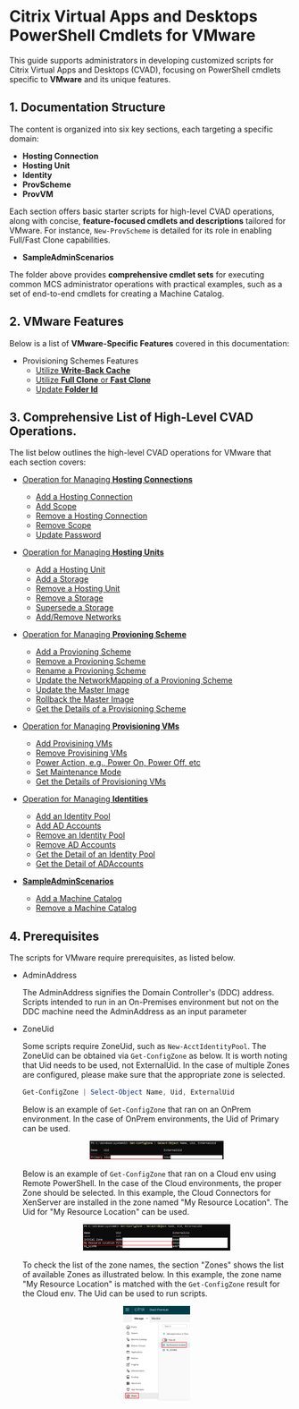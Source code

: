 # Citrix Virtual Apps and Desktops PowerShell Cmdlets for VMware

This guide supports administrators in developing customized scripts for Citrix Virtual Apps and Desktops (CVAD), focusing on PowerShell cmdlets specific to **VMware** and its unique features.



## 1. Documentation Structure

The content is organized into six key sections, each targeting a specific domain:

* **Hosting Connection**
* **Hosting Unit**
* **Identity** 
* **ProvScheme** 
* **ProvVM**

Each section offers basic starter scripts for high-level CVAD operations, along with concise, **feature-focused cmdlets and descriptions** tailored for VMware. For instance, ``New-ProvScheme`` is detailed for its role in enabling Full/Fast Clone capabilities.

* **SampleAdminScenarios**

The folder above provides **comprehensive cmdlet sets** for executing common MCS administrator operations with practical examples, such as a set of end-to-end cmdlets for creating a Machine Catalog.



## 2. VMware Features
   
Below is a list of **VMware-Specific Features** covered in this documentation:

* Provisioning Schemes Features
    * [Utilize **Write-Back Cache**](./ProvScheme/Write-Back%20Cache/)
    * [Utilize **Full Clone** or **Fast Clone**](./ProvScheme/Full%20Clone/)
    * [Update **Folder Id**](./ProvScheme/Folder%20ID/)
    


## 3. Comprehensive List of High-Level CVAD Operations.

The list below outlines the high-level CVAD operations for VMware that each section covers:

* [Operation for Managing **Hosting Connections**](./Hosting%20Connection/)
    * [Add a Hosting Connection](./Hosting%20Connection/Add%20Hosting%20Connection/)
    * [Add Scope](./Hosting%20Connection/Add%20Scope/)
    * [Remove a Hosting Connection](./Hosting%20Connection/Remove%20Hosting%20Connection/)
    * [Remove Scope](./Hosting%20Connection/Remove%20Scope/)
    * [Update Password](./Hosting%20Connection/Update%20Password/)

* [Operation for Managing **Hosting Units**](./Hosting%20Unit/)
    * [Add a Hosting Unit](./Hosting%20Unit/Add%20Hosting%20Unit/)
    * [Add a Storage](./Hosting%20Unit/Add%20Storage/)
    * [Remove a Hosting Unit](./Hosting%20Unit/Remove%20Hosting%20Unit/)
    * [Remove a Storage ](./Hosting%20Unit/Remove%20Storage/)
    * [Supersede a Storage](./Hosting%20Unit/Supersede%20Storage/)
    * [Add/Remove Networks](./Hosting%20Unit/Update%20Network/)
    
* [Operation for Managing **Provioning Scheme**](./ProvScheme/)
    * [Add a Provioning Scheme](./ProvScheme/Add%20ProvScheme/)
    * [Remove a Provioning Scheme](./ProvScheme/Remove%20ProvScheme/)
    * [Rename a Provioning Scheme](./ProvScheme/Rename%20ProvScheme/)
    * [Update the NetworkMapping of a Provioning Scheme](./ProvScheme/Update%20NetworkMapping/)
    * [Update the Master Image](./ProvScheme/Update%20Master%20Image/)
    * [Rollback the Master Image](./ProvScheme/RollBack%20Master%20Image/)
    * [Get the Details of a Provisioning Scheme](./ProvScheme/Get%20ProvScheme%20Details/)
    
* [Operation for Managing **Provisioning VMs**](./ProvVm/)
    * [Add Provisining VMs](./ProvVm/Add%20ProvVM/)
    * [Remove Provisining VMs](./ProvVm/Remove%20ProvVM/)
    * [Power Action, e.g., Power On, Power Off, etc](./ProvVm/Power%20Action/)
    * [Set Maintenance Mode](./ProvVm/Set%20Maintenance%20Mode/)
    * [Get the Details of Provisioning VMs](./ProvVm/Get%20ProvVM%20Detail/)
    
* [Operation for Managing **Identities**](./Identity/)
    * [Add an Identity Pool](./Identity/Add%20IdentityPool/)
    * [Add AD Accounts](./Identity/Add%20ADAccount/)
    * [Remove an Identity Pool](./Identity/Remove%20IdentityPool/)
    * [Remove AD Accounts](./Identity/Remove%20ADAccount/)
    * [Get the Detail of an Identity Pool](./Identity/Get%20IdentityPool%20Details/)
    * [Get the Detail of ADAccounts](./Identity/Get%20ADAccounts%20Details/)

* [**SampleAdminScenarios**](./SampleAdminScenarios/)
    * [Add a Machine Catalog](./SampleAdminScenarios/Add%20Machine%20Catalog/)
    * [Remove a Machine Catalog](./SampleAdminScenarios/Remove%20Machine%20Catalog/)
    

## 4. Prerequisites

The scripts for VMware require prerequisites, as listed below.

* AdminAddress

    The AdminAddress signifies the Domain Controller's (DDC) address. Scripts intended to run in an On-Premises environment but not on the DDC machine need the AdminAddress as an input parameter

* ZoneUid

    Some scripts require ZoneUid, such as `New-AcctIdentityPool`. The ZoneUid can be obtained via `Get-ConfigZone` as below. It is worth noting that Uid needs to be used, not ExternalUid. In the case of multiple Zones are configured, please make sure that the appropriate zone is selected.

    ```powershell
    Get-ConfigZone | Select-Object Name, Uid, ExternalUid
    ```
    
    Below is an example of `Get-ConfigZone` that ran on an OnPrem environment. In the case of OnPrem environments, the Uid of Primary can be used.

    <div align="center">
    <img src="../images/XenServer-GetConfigZone-OnPrem.png" width="50%"> 
    
    </div>

    Below is an example of `Get-ConfigZone` that ran on a Cloud env using Remote PowerShell. In the case of the Cloud environments, the proper Zone should be selected. In this example, the Cloud Connectors for XenServer are installed in the zone named "My Resource Location". The Uid for "My Resource Location" can be used.

    <div align="center">
    <img src="../images/XenServer-GetConfigZone-RemotePS.png" width="55%"> 
    </div>

    To check the list of the zone names, the section "Zones" shows the list of available Zones as illustrated below. In this example, the zone name "My Resource Location" is matched with the `Get-ConfigZone` result for the Cloud env. The Uid can be used to run scripts.
    
    <div align="center">
    <img src="../images/XenServer-Zone.png" width="25%"> 
    </div>